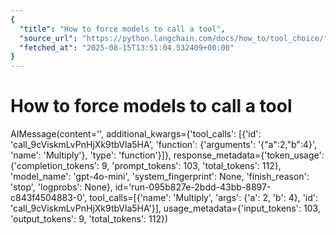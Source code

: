 ```yaml
---
{
  "title": "How to force models to call a tool",
  "source_url": "https://python.langchain.com/docs/how_to/tool_choice/",
  "fetched_at": "2025-08-15T13:51:04.532409+00:00"
}
---
```


# How to force models to call a tool

AIMessage(content='', additional_kwargs={'tool_calls': [{'id': 'call_9cViskmLvPnHjXk9tbVla5HA', 'function': {'arguments': '{"a":2,"b":4}', 'name': 'Multiply'}, 'type': 'function'}]}, response_metadata={'token_usage': {'completion_tokens': 9, 'prompt_tokens': 103, 'total_tokens': 112}, 'model_name': 'gpt-4o-mini', 'system_fingerprint': None, 'finish_reason': 'stop', 'logprobs': None}, id='run-095b827e-2bdd-43bb-8897-c843f4504883-0', tool_calls=[{'name': 'Multiply', 'args': {'a': 2, 'b': 4}, 'id': 'call_9cViskmLvPnHjXk9tbVla5HA'}], usage_metadata={'input_tokens': 103, 'output_tokens': 9, 'total_tokens': 112})
